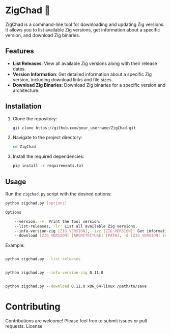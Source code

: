 # ZigChad 🦎

ZigChad is a command-line tool for downloading and updating Zig versions. It allows you to list available Zig versions, get information about a specific version, and download Zig binaries.

## Features

- **List Releases**: View all available Zig versions along with their release dates.
- **Version Information**: Get detailed information about a specific Zig version, including download links and file sizes.
- **Download Zig Binaries**: Download Zig binaries for a specific version and architecture.

## Installation

1. Clone the repository:

    ```bash
    git clone https://github.com/your_username/ZigChad.git
    ```

2. Navigate to the project directory:

    ```bash
    cd ZigChad
    ```

3. Install the required dependencies:

    ```bash
    pip install -r requirements.txt
    ```

## Usage

Run the `zigchad.py` script with the desired options:

```bash
python zigchad.py [options]

Options

    --version, -v: Print the tool version.
    --list-releases, -lr: List all available Zig versions.
    --info-version-zig [ZIG_VERSION], -ivz [ZIG_VERSION]: Get information about a specific Zig version.
    --download [ZIG_VERSION] [ARCHITECTURE] [PATH], -d [ZIG_VERSION] [ARCHITECTURE] [PATH]: Download Zig binary by providing the version, architecture, and path.
```
Example:

```bash

python zigchad.py --list-releases
```
```bash

python zigchad.py --info-version-zig 0.11.0
```

```bash

python zigchad.py --download 0.11.0 x86_64-linux /path/to/save
```

# Contributing

Contributions are welcome! Please feel free to submit issues or pull requests.
License